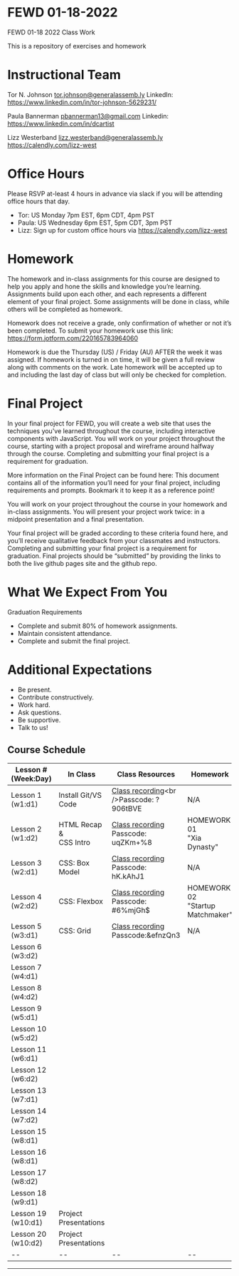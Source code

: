 # FEWD 01-18-2022
FEWD 01-18 2022 Class Work

This is a repository of exercises and homework

# Instructional Team
Tor N. Johnson
tor.johnson@generalassemb.ly
LinkedIn: https://www.linkedin.com/in/tor-johnson-5629231/

Paula Bannerman
pbannerman13@gmail.com
Linkedin: https://www.linkedin.com/in/dcartist

Lizz Westerband
lizz.westerband@generalassemb.ly
https://calendly.com/lizz-west 

# Office Hours
Please RSVP at-least 4 hours in advance via slack if you will be attending office hours that day.
* Tor:  US  Monday 7pm EST,  6pm CDT,  4pm PST
* Paula:  US  Wednesday 6pm EST,  5pm CDT,  3pm PST
* Lizz: Sign up for custom office hours via https://calendly.com/lizz-west


# Homework
The homework and in-class assignments for this course are designed to help you apply and hone the skills and knowledge you’re learning. Assignments build upon each other, and each represents a different element of your final project. Some assignments will be done in class, while others will be completed as homework.

Homework does not receive a grade, only confirmation of whether or not it’s been completed. To submit your homework use this link: https://form.jotform.com/220165783964060

Homework is due the Thursday (US) / Friday (AU) AFTER the week it was assigned.  If homework is turned in on time, it will be given a full review along with comments on the work.  Late homework will be accepted up to and including the last day of class but will only be checked for completion.


# Final Project
In your final project for FEWD, you will create a web site that uses the techniques you've learned throughout the course, including interactive components with JavaScript. You will work on your project throughout the course, starting with a project proposal and wireframe around halfway through the course. Completing and submitting your final project is a requirement for graduation. 

More information on the Final Project can be found here: This document contains all of the information you’ll need for your final project, including requirements and prompts. Bookmark it to keep it as a reference point!

You will work on your project throughout the course in your homework and in-class assignments.  You will present your project work twice: in a midpoint presentation and a final presentation. 

Your final project will be graded according to these criteria found here, and you’ll receive qualitative feedback from your classmates and instructors. Completing and submitting your final project is a requirement for graduation. Final projects should be “submitted” by providing the links to both the live github pages site and the github repo.

# What We Expect From You
Graduation Requirements
* Complete and submit 80% of homework assignments.
* Maintain consistent attendance.
* Complete and submit the final project.

# Additional Expectations
* Be present.
* Contribute constructively.
* Work hard.
* Ask questions.
* Be supportive.
* Talk to us!


<a name="Schedule"></a>
## Course Schedule

| Lesson # (Week:Day) | In Class                                                                                                                                                                                                                                                                                                                                              | Class Resources  | Homework  |
|---------------------|-------------------------------------------------------------------------------------------------------------------------------------------------------------------------------------------------------------------------------------------------------------------------------------------------------------------------------------------------------|---|---------------------------------------------------------------------------------------------------------------------------------------------------------------------------------------|
| Lesson 1 (w1:d1)    | Install Git/VS Code | [Class recording](https://generalassembly.zoom.us/rec/share/4HBWG-7sjEo7TIrgZmWQ1QA79fSflmTdrcO7HslIj-jKUGrGks5tfdqSaVILBITx.m_UqORD7EHdvApU_)<br />Passcode: ?906tBVE | N/A |
| Lesson 2 (w1:d2)    | HTML Recap &<br />CSS Intro |  [Class recording](https://generalassembly.zoom.us/rec/share/LjuhybTDMzlhzvqPq1D32zVFaVgW-fBVQ55eriOdQm87tIAHtmdcid3VgFaZhoyH.vyY7FXa2RQPTfunL)<br />Passcode: uqZKm+%8  | HOMEWORK 01<br />"Xia Dynasty"|
| Lesson 3 (w2:d1)    | CSS: Box Model | [Class recording](https://generalassembly.zoom.us/rec/share/76ug6IksF5klOJX1QfNE0tWN6qE_7ys7Cgj9s3DEzqQP6LIz3ty3ndDgmSNYL_9t.ct2mCRZaerfyzQZi)<br />Passcode: hK.kAhJ1 | N/A | 
| Lesson 4 (w2:d2)    | CSS: Flexbox  |[Class recording](https://generalassembly.zoom.us/rec/share/b84438CLi5BcVJSf_z_QjHXZhk_S1XGzOsQ0mhEY8NvZ0Xrd-3AVvlE7HJ8mMTnO.Tbvln3OPabhx8o30)<br />Passcode: #6%mjGh$ | HOMEWORK 02 <br /> "Startup Matchmaker"|
| Lesson 5 (w3:d1)    | CSS: Grid  |[Class recording](https://generalassembly.zoom.us/rec/share/5hn7k_mUzQtKLjQWJjZ4SzqLc2zuvjSv816J-mgJLumY4M58k680K-VQ1sQ5rk9H.6UDg1avlEamMQNVx)<br />Passcode:&efnzQn3  | N/A|
| Lesson 6 (w3:d2)    |   |  |  |
| Lesson 7 (w4:d1)    |    |   |  |
| Lesson 8 (w4:d2)    |  |  |  |
| Lesson 9 (w5:d1)    |  |   |  |
| Lesson 10 (w5:d2)   |  |   |  |
| Lesson 11 (w6:d1)    |  |   |  |
| Lesson 12 (w6:d2)   |   |   |  |
| Lesson 13 (w7:d1)  |    |   |  |
| Lesson 14 (w7:d2)  |  |    |    |
| Lesson 15 (w8:d1)  |   |  |   |
| Lesson 16 (w8:d1)  |   |   |   |
| Lesson 17 (w8:d2)  |  |   |  |
| Lesson 18 (w9:d1)  |  |    |  |
| Lesson 19 (w10:d1)  | Project Presentations |   |  |
| Lesson 20 (w10:d2) | Project Presentations |   |  |
| --    |  --   |  --   | -- |
---
